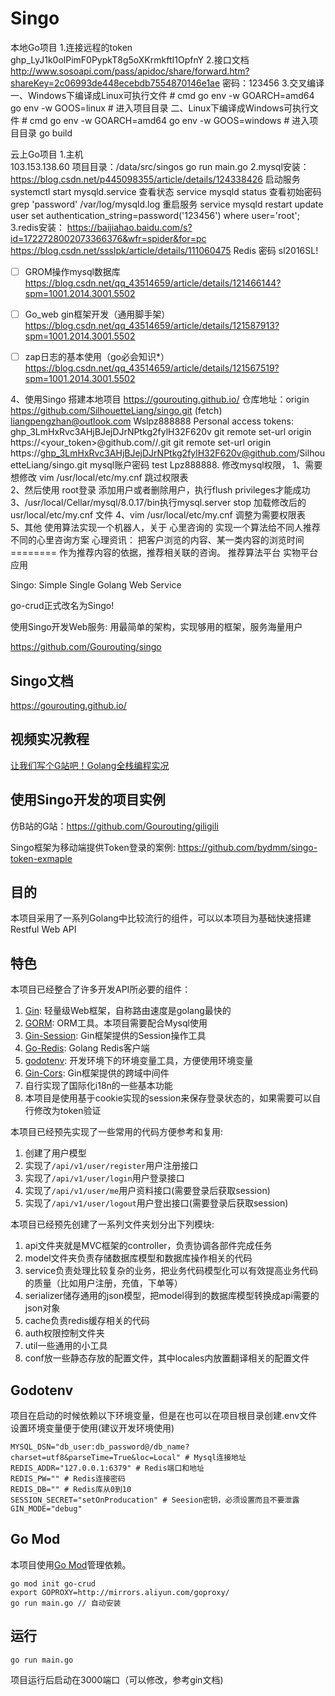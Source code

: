 # Singo







本地Go项目
1.连接远程的token 		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
2.接口文档	http://www.sosoapi.com/pass/apidoc/share/forward.htm?shareKey=2c06993de448ecebdb7554870146e1ae	密码：123456
3.交叉编译
	一、Windows下编译成Linux可执行文件
	# cmd
	go env -w GOARCH=amd64
	go env -w GOOS=linux
	# 进入项目目录
	二、Linux下编译成Windows可执行文件
	# cmd
	go env -w GOARCH=amd64
	go env -w GOOS=windows
	# 进入项目目录
	go build




云上Go项目
1.主机 	   
	103.153.138.60
  	项目目录：/data/src/singos
	go run main.go
2.mysql安装：https://blog.csdn.net/p445098355/article/details/124338426
	启动服务
	systemctl start mysqld.service
	查看状态
	service mysqld status
	查看初始密码
	grep 'password' /var/log/mysqld.log
	重启服务
	service mysqld restart
	update user set authentication_string=password('123456') where user='root';
3.redis安装：
	https://baijiahao.baidu.com/s?id=1722728002073366376&wfr=spider&for=pc
	https://blog.csdn.net/ssslpk/article/details/111060475
	Redis  密码 sl2016SL!


- [ ] GROM操作mysql数据库
	https://blog.csdn.net/qq_43514659/article/details/121466144?spm=1001.2014.3001.5502
- [ ] Go_web gin框架开发（通用脚手架）
https://blog.csdn.net/qq_43514659/article/details/121587913?spm=1001.2014.3001.5502
- [ ] zap日志的基本使用（go必会知识*）
	https://blog.csdn.net/qq_43514659/article/details/121567519?spm=1001.2014.3001.5502



4、使用Singo 搭建本地项目
	https://gourouting.github.io/
	仓库地址：origin	https://github.com/SilhouetteLiang/singo.git (fetch)
	liangpengzhan@outlook.com
	Wslpz888888
	Personal access tokens:	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
	git remote set-url origin https://<your_token>@github.com/<USERNAME>/<REPO>.git
	git remote set-url origin https://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@github.com/SilhouetteLiang/singo.git
	mysql账户密码		test  Lpz888888.
	修改mysql权限，
	1、需要想修改  vim /usr/local/etc/my.cnf  跳过权限表  
	2、然后使用 root登录  添加用户或者删除用户，执行flush privileges才能成功
	3、/usr/local/Cellar/mysql/8.0.17/bin执行mysql.server stop	加载修改后的usr/local/etc/my.cnf 文件
	4、vim /usr/local/etc/my.cnf  调整为需要权限表  
5、其他
	使用算法实现一个机器人，关于
	心里咨询的
	实现一个算法给不同人推荐不同的心里咨询方案
	心理资讯：
	把客户浏览的内容、某一类内容的浏览时间 ======== 作为推荐内容的依据，推荐相关联的咨询。
	推荐算法平台
	实物平台应用




	
	




















	
	















Singo: Simple Single Golang Web Service

go-crud正式改名为Singo!

使用Singo开发Web服务: 用最简单的架构，实现够用的框架，服务海量用户

https://github.com/Gourouting/singo

## Singo文档

https://gourouting.github.io/

## 视频实况教程

[让我们写个G站吧！Golang全栈编程实况](https://space.bilibili.com/10/channel/detail?cid=78794)

## 使用Singo开发的项目实例

仿B站的G站：https://github.com/Gourouting/giligili

Singo框架为移动端提供Token登录的案例: https://github.com/bydmm/singo-token-exmaple
## 目的

本项目采用了一系列Golang中比较流行的组件，可以以本项目为基础快速搭建Restful Web API

## 特色

本项目已经整合了许多开发API所必要的组件：

1. [Gin](https://github.com/gin-gonic/gin): 轻量级Web框架，自称路由速度是golang最快的 
2. [GORM](https://gorm.io/index.html): ORM工具。本项目需要配合Mysql使用 
3. [Gin-Session](https://github.com/gin-contrib/sessions): Gin框架提供的Session操作工具
4. [Go-Redis](https://github.com/go-redis/redis): Golang Redis客户端
5. [godotenv](https://github.com/joho/godotenv): 开发环境下的环境变量工具，方便使用环境变量
6. [Gin-Cors](https://github.com/gin-contrib/cors): Gin框架提供的跨域中间件
7. 自行实现了国际化i18n的一些基本功能
8. 本项目是使用基于cookie实现的session来保存登录状态的，如果需要可以自行修改为token验证

本项目已经预先实现了一些常用的代码方便参考和复用:

1. 创建了用户模型
2. 实现了```/api/v1/user/register```用户注册接口
3. 实现了```/api/v1/user/login```用户登录接口
4. 实现了```/api/v1/user/me```用户资料接口(需要登录后获取session)
5. 实现了```/api/v1/user/logout```用户登出接口(需要登录后获取session)

本项目已经预先创建了一系列文件夹划分出下列模块:

1. api文件夹就是MVC框架的controller，负责协调各部件完成任务
2. model文件夹负责存储数据库模型和数据库操作相关的代码
3. service负责处理比较复杂的业务，把业务代码模型化可以有效提高业务代码的质量（比如用户注册，充值，下单等）
4. serializer储存通用的json模型，把model得到的数据库模型转换成api需要的json对象
5. cache负责redis缓存相关的代码
6. auth权限控制文件夹
7. util一些通用的小工具
8. conf放一些静态存放的配置文件，其中locales内放置翻译相关的配置文件

## Godotenv

项目在启动的时候依赖以下环境变量，但是在也可以在项目根目录创建.env文件设置环境变量便于使用(建议开发环境使用)

```shell
MYSQL_DSN="db_user:db_password@/db_name?charset=utf8&parseTime=True&loc=Local" # Mysql连接地址
REDIS_ADDR="127.0.0.1:6379" # Redis端口和地址
REDIS_PW="" # Redis连接密码
REDIS_DB="" # Redis库从0到10
SESSION_SECRET="setOnProducation" # Seesion密钥，必须设置而且不要泄露
GIN_MODE="debug"
```

## Go Mod

本项目使用[Go Mod](https://github.com/golang/go/wiki/Modules)管理依赖。

```shell
go mod init go-crud
export GOPROXY=http://mirrors.aliyun.com/goproxy/
go run main.go // 自动安装
```

## 运行

```shell
go run main.go
```

项目运行后启动在3000端口（可以修改，参考gin文档)